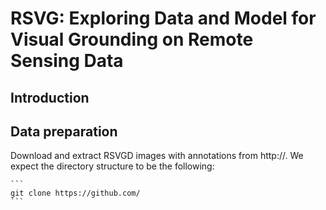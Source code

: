 # RSVG: Exploring Data and Model for Visual Grounding on Remote Sensing Data

## Introduction

## Data preparation
Download and extract RSVGD images with annotations from http://. We expect the directory structure to be the following:

    ```
    git clone https://github.com/
    ```
